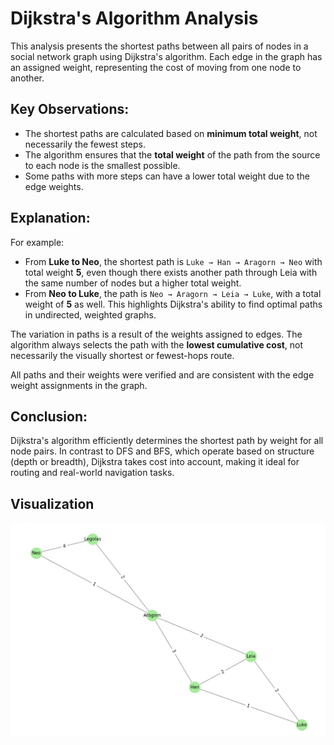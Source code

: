 # Dijkstra's Algorithm Analysis

This analysis presents the shortest paths between all pairs of nodes in a social network graph using Dijkstra's algorithm. Each edge in the graph has an assigned weight, representing the cost of moving from one node to another.

## Key Observations:

- The shortest paths are calculated based on **minimum total weight**, not necessarily the fewest steps.
- The algorithm ensures that the **total weight** of the path from the source to each node is the smallest possible.
- Some paths with more steps can have a lower total weight due to the edge weights.

## Explanation:

For example:

- From **Luke to Neo**, the shortest path is `Luke → Han → Aragorn → Neo` with total weight **5**, even though there exists another path through Leia with the same number of nodes but a higher total weight.
- From **Neo to Luke**, the path is `Neo → Aragorn → Leia → Luke`, with a total weight of **5** as well. This highlights Dijkstra's ability to find optimal paths in undirected, weighted graphs.

The variation in paths is a result of the weights assigned to edges. The algorithm always selects the path with the **lowest cumulative cost**, not necessarily the visually shortest or fewest-hops route.

All paths and their weights were verified and are consistent with the edge weight assignments in the graph.

## Conclusion:

Dijkstra's algorithm efficiently determines the shortest path by weight for all node pairs. In contrast to DFS and BFS, which operate based on structure (depth or breadth), Dijkstra takes cost into account, making it ideal for routing and real-world navigation tasks.

## Visualization

![Alt text](image.png)
